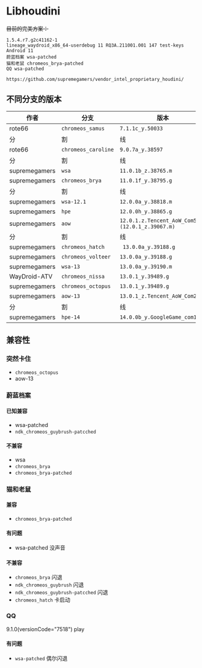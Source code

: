 # Libhoudini

~~目前的完美方案：~~
```
1.5.4.r7.g2c41162-1
lineage_waydroid_x86_64-userdebug 11 RQ3A.211001.001 147 test-keys
Android 11
蔚蓝档案 wsa-patched
猫和老鼠 chromeos_brya-patched
QQ wsa-patched
```

```
https://github.com/supremegamers/vendor_intel_proprietary_houdini/
```

## 不同分支的版本

|作者|分支|版本|
|-|-|-|
|rote66|`chromeos_samus`|`7.1.1c_y.50033`|
|分|割|线|
|rote66|`chromeos_caroline`|`9.0.7a_y.38597`|
|分|割|线|
|supremegamers|`wsa`|`11.0.1b_z.38765.m`|
|supremegamers|`chromeos_brya`|`11.0.1f_y.38795.g`|
|分|割|线|
|supremegamers|`wsa-12.1`|`12.0.0a_y.38818.m`|
|supremegamers|`hpe`|`12.0.0h_y.38865.g`|
|supremegamers|`aow`|`12.0.1.z.Tencent_AoW_Com5.9 (12.0.1_z.39067.m)`|
|分|割|线|
|supremegamers|`chromeos_hatch`|` 13.0.0a_y.39188.g`|
|supremegamers|`chromeos_volteer`|`13.0.0a_y.39188.g`|
|supremegamers|`wsa-13`|`13.0.0a_y.39190.m`|
|WayDroid-ATV|`chromeos_nissa`|`13.0.1_y.39489.g`|
|supremegamers|`chromeos_octopus`|`13.0.1_y.39489.g`|
|supremegamers|`aow-13`|`13.0.1_z.Tencent_AoW_Com2.5b`|
|分|割|线|
|supremegamers|`hpe-14`|`14.0.0b_y.GoogleGame_com1.0`|

## 兼容性

### 突然卡住
- `chromeos_octopus`
- aow-13

### 蔚蓝档案

#### 已知兼容

- wsa-patched
- `ndk_chromeos_guybrush-patcched`

#### 不兼容

- wsa
- `chromeos_brya`
- `chromeos_brya-patched`

### 猫和老鼠

#### 兼容

- `chromeos_brya-patched`

#### 有问题

- wsa-patched 没声音

#### 不兼容

- `chromeos_brya` 闪退
- `ndk_chromeos_guybrush` 闪退
- `ndk_chromeos_guybrush-patcched` 闪退
- `chromeos_hatch` 卡启动

### QQ
9.1.0(versionCode="7518") play

#### 有问题

- `wsa-patched` 偶尔闪退

